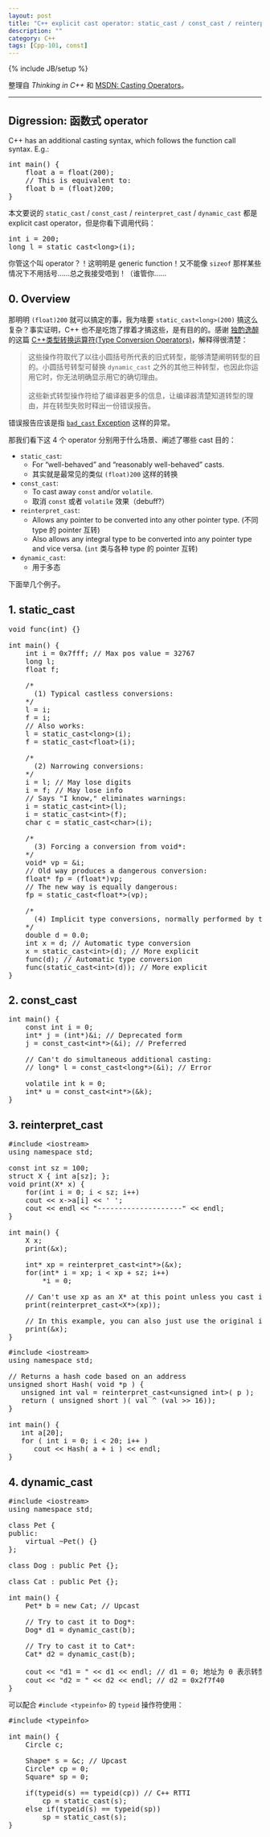 ```yaml
---
layout: post
title: "C++ explicit cast operator: static_cast / const_cast / reinterpret_cast / dynamic_cast"
description: ""
category: C++
tags: [Cpp-101, const]
---
```

{% include JB/setup %}

整理自 _Thinking in C++_ 和 [MSDN: Casting Operators](https://msdn.microsoft.com/en-us/library/5f6c9f8h.aspx)。

-----

## Digression: 函数式 operator

C++ has an additional casting syntax, which follows the function call syntax. E.g.:

<pre class="prettyprint linenums">
int main() {
	float a = float(200);
	// This is equivalent to:
	float b = (float)200;
}
</pre>

本文要说的 `static_cast` / `const_cast` / `reinterpret_cast` / `dynamic_cast` 都是 explicit cast operator，但是你看下调用代码：

<pre class="prettyprint linenums">
int i = 200;
long l = static_cast&lt;long&gt;(i);
</pre>

你管这个叫 operator？！这明明是 generic function！又不能像 `sizeof` 那样某些情况下不用括号……总之我接受唔到！（谁管你……

## 0. Overview

那明明 `(float)200` 就可以搞定的事，我为啥要 `static_cast<long>(200)` 搞这么复杂？事实证明，C++ 也不是吃饱了撑着才搞这些，是有目的的。感谢 [独酌逸醉](http://www.cnblogs.com/chinazhangjie) 的这篇 [C++类型转换运算符(Type Conversion Operators)](http://www.cnblogs.com/chinazhangjie/archive/2010/08/19/1803051.html)，解释得很清楚：

> 这些操作符取代了以往小圆括号所代表的旧式转型，能够清楚阐明转型的目的。小圆括号转型可替换 `dynamic_cast` 之外的其他三种转型，也因此你运用它时，你无法明确显示用它的确切理由。  
> <br/>
> 这些新式转型操作符给了编译器更多的信息，让编译器清楚知道转型的理由，并在转型失败时释出一份错误报告。

错误报告应该是指 [`bad_cast` Exception](https://msdn.microsoft.com/en-us/library/82f1eehz.aspx) 这样的异常。

那我们看下这 4 个 operator 分别用于什么场景、阐述了哪些 cast 目的：

* `static_cast`:
	* For “well-behaved” and “reasonably well-behaved” casts.
	* 其实就是最常见的类似 `(float)200` 这样的转换
* `const_cast`: 
	* To cast away `const` and/or `volatile`.
	* 取消 `const` 或者 `volatile` 效果（debuff?）
* `reinterpret_cast`:
	* Allows any pointer to be converted into any other pointer type. (不同 type 的 pointer 互转)
	* Also allows any integral type to be converted into any pointer type and vice versa. (`int` 类与各种 type 的 pointer 互转)
* `dynamic_cast`:
	* 用于多态
	
下面举几个例子。

## 1. static_cast

<pre class="prettyprint linenums">
void func(int) {}

int main() {
	int i = 0x7fff; // Max pos value = 32767
	long l;
	float f;
	
	/*
	  (1) Typical castless conversions:
	*/
	l = i;
	f = i;
	// Also works:
	l = static_cast&lt;long&gt;(i);
	f = static_cast&lt;float&gt;(i);
	
	/*
	  (2) Narrowing conversions:
	*/
	i = l; // May lose digits
	i = f; // May lose info
	// Says "I know," eliminates warnings:
	i = static_cast&lt;int&gt;(l);
	i = static_cast&lt;int&gt;(f);
	char c = static_cast&lt;char&gt;(i);
	
	/*
	  (3) Forcing a conversion from void*: 
	*/
	void* vp = &i;
	// Old way produces a dangerous conversion:
	float* fp = (float*)vp;
	// The new way is equally dangerous:
	fp = static_cast&lt;float*&gt;(vp);
	
	/* 
	  (4) Implicit type conversions, normally performed by the compiler:
	*/
	double d = 0.0;
	int x = d; // Automatic type conversion
	x = static_cast&lt;int&gt;(d); // More explicit
	func(d); // Automatic type conversion
	func(static_cast&lt;int&gt;(d)); // More explicit
}
</pre>

## 2. const_cast

<pre class="prettyprint linenums">
int main() {
	const int i = 0;
	int* j = (int*)&i; // Deprecated form
	j = const_cast&lt;int*&gt;(&i); // Preferred
	
	// Can't do simultaneous additional casting:
	// long* l = const_cast&lt;long*&gt;(&i); // Error
	
	volatile int k = 0;
	int* u = const_cast&lt;int*&gt;(&k);
}
</pre>

## 3. reinterpret_cast

<pre class="prettyprint linenums">
#include &lt;iostream&gt;
using namespace std;

const int sz = 100;
struct X { int a[sz]; };
void print(X* x) {
	for(int i = 0; i &lt; sz; i++)
	cout &lt;&lt; x-&gt;a[i] &lt;&lt; ' ';
	cout &lt;&lt; endl &lt;&lt; "--------------------" &lt;&lt; endl;
}

int main() {
	X x;
	print(&x);
	
	int* xp = reinterpret_cast&lt;int*&gt;(&x);
	for(int* i = xp; i &lt; xp + sz; i++)
		*i = 0;
		
	// Can't use xp as an X* at this point unless you cast it back:
	print(reinterpret_cast&lt;X*&gt;(xp));
	
	// In this example, you can also just use the original identifier:
	print(&x);
}
</pre>

<pre class="prettyprint linenums">
#include &lt;iostream&gt;
using namespace std;

// Returns a hash code based on an address
unsigned short Hash( void *p ) {
   unsigned int val = reinterpret_cast&lt;unsigned int&gt;( p );
   return ( unsigned short )( val ^ (val &gt;&gt; 16));
}

int main() {
   int a[20];
   for ( int i = 0; i &lt; 20; i++ )
      cout &lt;&lt; Hash( a + i ) &lt;&lt; endl;
}
</pre>

## 4. dynamic_cast

<pre class="prettyprint linenums">
#include &lt;iostream&gt;
using namespace std;

class Pet {
public:
    virtual ~Pet() {}
};

class Dog : public Pet {};

class Cat : public Pet {};

int main() {
    Pet* b = new Cat; // Upcast
	
	// Try to cast it to Dog*:
    Dog* d1 = dynamic_cast<Dog*>(b);
	
	// Try to cast it to Cat*:
    Cat* d2 = dynamic_cast<Cat*>(b);
    
	cout &lt;&lt; "d1 = " &lt;&lt; d1 &lt;&lt; endl; // d1 = 0; 地址为 0 表示转型失败 
    cout &lt;&lt; "d2 = " &lt;&lt; d2 &lt;&lt; endl; // d2 = 0x2f7f40
}
</pre>

可以配合 `#include <typeinfo>` 的 `typeid` 操作符使用：

<pre class="prettyprint linenums">
#include &lt;typeinfo&gt;

int main() {
	Circle c;
	
	Shape* s = &c; // Upcast
	Circle* cp = 0;
	Square* sp = 0;
	
	if(typeid(s) == typeid(cp)) // C++ RTTI
		cp = static_cast<Circle*>(s);
	else if(typeid(s) == typeid(sp))
		sp = static_cast<Square*>(s);
}
</pre>